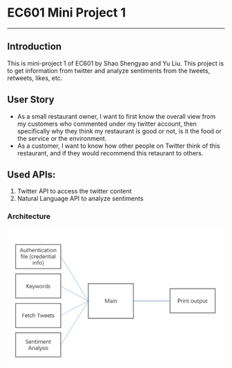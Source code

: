 # EC601 Mini Project 1
<hr>

## Introduction
This is mini-project 1 of EC601 by Shao Shengyao and Yu Liu. This project is to get information from twitter and analyze sentiments from the tweets, retweets, likes, etc.

## User Story
<ul>
<li>As a small restaurant owner, I want to first know the overall view from my customers who commented under my twitter account, then specifically why they think my restaurant is good or not, is it the food or the service or the environment.</li>
<li>As a customer, I want to know how other people on Twitter think of this restaurant, and if they would recommend this retaurant to others.</li>
</ul>

## Used APIs:
<ol>
  <li>Twitter API to access the twitter content</li>
  <li>Natural Language API to analyze sentiments</li>
</ol>


### Architecture
<img src="https://github.com/shengyaoshao/EC601/blob/master/222X9%5DJ5%25%24Y%60ZSLN%25TGU%5D%247.png">
